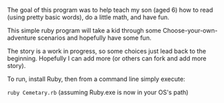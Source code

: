 The goal of this program was to help teach my son (aged 6) how to read (using pretty basic words), do a little math, and have fun.

This simple ruby program will take a kid through some Choose-your-own-adventure scenarios and hopefully have some fun.

The story is a work in progress, so some choices just lead back to the beginning.  Hopefully I can add more (or others can fork and add more story).

To run, install Ruby, then from a command line simply execute:

<code>ruby Cemetary.rb</code> (assuming Ruby.exe is now in your OS's path)
